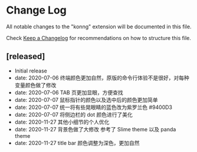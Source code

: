 # Change Log

All notable changes to the "konng" extension will be documented in this file.

Check [Keep a Changelog](http://keepachangelog.com/) for recommendations on how to structure this file.

## [released]

- Initial release
- date: 2020-07-06 终端颜色更加自然，原版的命令行体验不是很好，对每种变量颜色做了修改
- date: 2020-07-06 TAB 页更加显眼，方便查找
- date: 2020-07-07 鼠标指针的颜色以及选中后的颜色更加简单
- date: 2020-07-07 统一将有些晃眼睛的蓝色改为紫罗兰色 #9400D3
- date: 2020-07-07 将侧边栏的 dot 颜色进行了美化
- date: 2020-11-27 其他小细节的个人优化
- date: 2020-11-27 背景色做了大修改 参考了 Slime theme 以及 panda theme
- date: 2020-11-27 title bar 颜色调整为深色，更加自然

